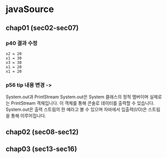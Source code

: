 # javaSource

## chap01 (sec02-sec07)

### p40 결과 수정

    x2 = 20
    x1 = 30
    x3 = 30
    x1 = 20
    x1 = 20

### p56 tip 내용 변경 ->

System.out과 PrintStream
System.out은 System 클래스의 정적 멤버이며 실제로는 PrintStream 객체입니다.
이 객체를 통해 콘솔로 데이터를 출력할 수 있습니다.
System.out은 출력 스트림의 한 예라고 볼 수 있으며 자바에서 입출력(I/O)은 스트림을 통해 이루어집니다.

## chap02 (sec08-sec12)

## chap03 (sec13-sec16)
